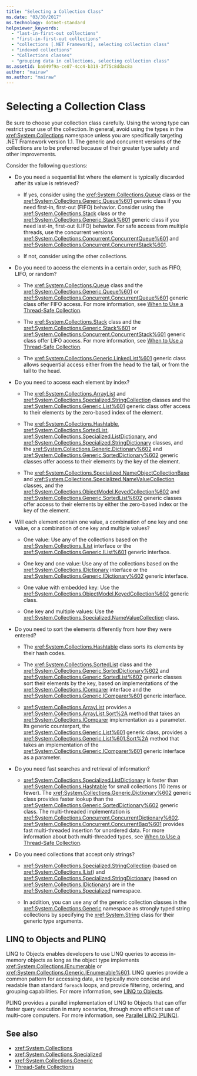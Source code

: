 ```yaml
---
title: "Selecting a Collection Class"
ms.date: "03/30/2017"
ms.technology: dotnet-standard
helpviewer_keywords: 
  - "last-in-first-out collections"
  - "first-in-first-out collections"
  - "collections [.NET Framework], selecting collection class"
  - "indexed collections"
  - "Collections classes"
  - "grouping data in collections, selecting collection class"
ms.assetid: ba049f9a-ce87-4cc4-b319-3f75c8ddac8a
author: "mairaw"
ms.author: "mairaw"
---
```

# Selecting a Collection Class
Be sure to choose your collection class carefully. Using the wrong type can restrict your use of the collection. In general, avoid using the types in the <xref:System.Collections> namespace unless you are specifically targeting .NET Framework version 1.1. The generic and concurrent versions of the collections are to be preferred because of their greater type safety and other improvements.  
  
 Consider the following questions:  
  
-   Do you need a sequential list where the element is typically discarded after its value is retrieved?  
  
    -   If yes, consider using the <xref:System.Collections.Queue> class or the <xref:System.Collections.Generic.Queue%601> generic class if you need first-in, first-out (FIFO) behavior. Consider using the <xref:System.Collections.Stack> class or the <xref:System.Collections.Generic.Stack%601> generic class if you need last-in, first-out (LIFO) behavior. For safe access from multiple threads, use the concurrent versions <xref:System.Collections.Concurrent.ConcurrentQueue%601> and <xref:System.Collections.Concurrent.ConcurrentStack%601>.  
  
    -   If not, consider using the other collections.  
  
-   Do you need to access the elements in a certain order, such as FIFO, LIFO, or random?  
  
    -   The <xref:System.Collections.Queue> class and the <xref:System.Collections.Generic.Queue%601> or <xref:System.Collections.Concurrent.ConcurrentQueue%601> generic class offer FIFO access. For more information, see [When to Use a Thread-Safe Collection](../../../docs/standard/collections/thread-safe/when-to-use-a-thread-safe-collection.md).  
  
    -   The <xref:System.Collections.Stack> class and the <xref:System.Collections.Generic.Stack%601> or <xref:System.Collections.Concurrent.ConcurrentStack%601> generic class offer LIFO access. For more information, see [When to Use a Thread-Safe Collection](../../../docs/standard/collections/thread-safe/when-to-use-a-thread-safe-collection.md).  
  
    -   The <xref:System.Collections.Generic.LinkedList%601> generic class allows sequential access either from the head to the tail, or from the tail to the head.  
  
-   Do you need to access each element by index?  
  
    -   The <xref:System.Collections.ArrayList> and <xref:System.Collections.Specialized.StringCollection> classes and the <xref:System.Collections.Generic.List%601> generic class offer access to their elements by the zero-based index of the element.  
  
    -   The <xref:System.Collections.Hashtable>, <xref:System.Collections.SortedList>, <xref:System.Collections.Specialized.ListDictionary>, and <xref:System.Collections.Specialized.StringDictionary> classes, and the <xref:System.Collections.Generic.Dictionary%602> and <xref:System.Collections.Generic.SortedDictionary%602> generic classes offer access to their elements by the key of the element.  
  
    -   The <xref:System.Collections.Specialized.NameObjectCollectionBase> and <xref:System.Collections.Specialized.NameValueCollection> classes, and the <xref:System.Collections.ObjectModel.KeyedCollection%602> and <xref:System.Collections.Generic.SortedList%602> generic classes offer access to their elements by either the zero-based index or the key of the element.  
  
-   Will each element contain one value, a combination of one key and one value, or a combination of one key and multiple values?  
  
    -   One value: Use any of the collections based on the <xref:System.Collections.IList> interface or the <xref:System.Collections.Generic.IList%601> generic interface.  
  
    -   One key and one value: Use any of the collections based on the <xref:System.Collections.IDictionary> interface or the <xref:System.Collections.Generic.IDictionary%602> generic interface.  
  
    -   One value with embedded key: Use the <xref:System.Collections.ObjectModel.KeyedCollection%602> generic class.  
  
    -   One key and multiple values: Use the <xref:System.Collections.Specialized.NameValueCollection> class.  
  
-   Do you need to sort the elements differently from how they were entered?  
  
    -   The <xref:System.Collections.Hashtable> class sorts its elements by their hash codes.  
  
    -   The <xref:System.Collections.SortedList> class and the <xref:System.Collections.Generic.SortedDictionary%602> and <xref:System.Collections.Generic.SortedList%602> generic classes sort their elements by the key, based on implementations of the <xref:System.Collections.IComparer> interface and the <xref:System.Collections.Generic.IComparer%601> generic interface.  
  
    -   <xref:System.Collections.ArrayList> provides a <xref:System.Collections.ArrayList.Sort%2A> method that takes an <xref:System.Collections.IComparer> implementation as a parameter. Its generic counterpart, the <xref:System.Collections.Generic.List%601> generic class, provides a <xref:System.Collections.Generic.List%601.Sort%2A> method that takes an implementation of the <xref:System.Collections.Generic.IComparer%601> generic interface as a parameter.  
  
-   Do you need fast searches and retrieval of information?  
  
    -   <xref:System.Collections.Specialized.ListDictionary> is faster than <xref:System.Collections.Hashtable> for small collections (10 items or fewer). The <xref:System.Collections.Generic.Dictionary%602> generic class provides faster lookup than the <xref:System.Collections.Generic.SortedDictionary%602> generic class. The multi-threaded implementation is <xref:System.Collections.Concurrent.ConcurrentDictionary%602>. <xref:System.Collections.Concurrent.ConcurrentBag%601> provides fast multi-threaded insertion for unordered data. For more information about both multi-threaded types, see [When to Use a Thread-Safe Collection](../../../docs/standard/collections/thread-safe/when-to-use-a-thread-safe-collection.md).  
  
-   Do you need collections that accept only strings?  
  
    -   <xref:System.Collections.Specialized.StringCollection> (based on <xref:System.Collections.IList>) and <xref:System.Collections.Specialized.StringDictionary> (based on <xref:System.Collections.IDictionary>) are in the <xref:System.Collections.Specialized> namespace.  
  
    -   In addition, you can use any of the generic collection classes in the <xref:System.Collections.Generic> namespace as strongly typed string collections by specifying the <xref:System.String> class for their generic type arguments.  
  
## LINQ to Objects and PLINQ  
 LINQ to Objects enables developers to use LINQ queries to access in-memory objects as long as the object type implements <xref:System.Collections.IEnumerable> or <xref:System.Collections.Generic.IEnumerable%601>. LINQ queries provide a common pattern for accessing data, are typically more concise and readable than standard `foreach` loops, and provide filtering, ordering, and grouping capabilities. For more information, see [LINQ to Objects](https://msdn.microsoft.com/library/73cafe73-37cf-46e7-bfa7-97c7eea7ced9).  
  
 PLINQ provides a parallel implementation of LINQ to Objects that can offer faster query execution in many scenarios, through more efficient use of multi-core computers. For more information, see [Parallel LINQ (PLINQ)](../../../docs/standard/parallel-programming/parallel-linq-plinq.md).  
  
## See also

- <xref:System.Collections>  
- <xref:System.Collections.Specialized>  
- <xref:System.Collections.Generic>  
- [Thread-Safe Collections](../../../docs/standard/collections/thread-safe/index.md)
